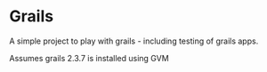 Grails
=====

A simple project to play with grails - including testing of grails apps.

Assumes grails 2.3.7 is installed using GVM

